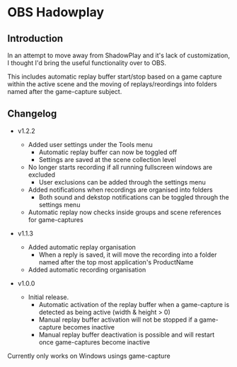 # OBS Hadowplay

## Introduction

In an attempt to move away from ShadowPlay and it's lack of customization, I thought I'd bring the useful functionality over to OBS.

This includes automatic replay buffer start/stop based on a game capture within the active scene and the moving of replays/reordings into folders named after the game-capture subject.

## Changelog
* v1.2.2
  * Added user settings under the Tools menu
    * Automatic replay buffer can now be toggled off
    * Settings are saved at the scene collection level
  * No longer starts recording if all running fullscreen windows are excluded
    * User exclusions can be added through the settings menu
  * Added notifications when recordings are organised into folders
    * Both sound and dekstop notifications can be toggled through the settings menu
  * Automatic replay now checks inside groups and scene references for game-captures

* v1.1.3
  * Added automatic replay organisation
    * When a reply is saved, it will move the recording into a folder named after the top most application's ProductName
  * Added automatic recording organisation


* v1.0.0

  * Initial release.
    * Automatic activation of the replay buffer when a game-capture is detected as being active (width & height > 0)
    * Manual replay buffer activation will not be stopped if a game-capture becomes inactive
    * Manual replay buffer deactivation is possible and will restart once game-captures become inactive

Currently only works on Windows usings game-capture
